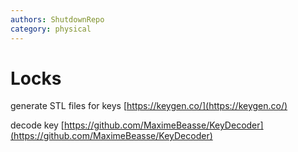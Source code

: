 ```yaml
---
authors: ShutdownRepo
category: physical
---
```


# Locks

generate STL files for keys [https://keygen.co/](https://keygen.co/)

decode key [https://github.com/MaximeBeasse/KeyDecoder](https://github.com/MaximeBeasse/KeyDecoder)